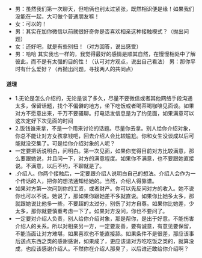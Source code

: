 
- 男：虽然我们第一次聊天，但咱俩也别太过紧张，既然相识便是缘！如果我们没能在一起，大可做个普通朋友嘛！
- 女：可以的！
- 男：其实在加你微信以前就很好奇你是否喜欢相亲这种接触模式？（抛出问题）
- 女：还好吧，就是有些别扭！（对方回答，说出感受）
- 男：哈哈 其实我也一样的，我觉得最好的感情是顺其自然，在慢慢相处中了解彼此，而不是有太强的目的性！（认可对方观点，说出自己看法）
男：那你平时有什么爱好？（再抛出问题，寻找两人的共同点）

#### 道理
- 1.无论是怎么介绍的，无论是谈了多久，尽量不要微信或者其他网络手段沟通太多，保留话题，找个不偏僻的地方，坐下吃饭或者喝茶喝咖啡见面谈。如果对方不愿意出来，千万不要骚聊。打电话发信息是为了约见面，如果满意可以这次定好下次见面的时间
- 2.饭钱谁来拿，不是一个用来讨论的话题。尽量你去拿。别人给你介绍对象，你总不能让对方女孩拿钱吧，回去介绍人会比较尴尬。你和女生没谈成以后可能就没交集了。可是给你介绍对象的人呢？
- 一定要把话说明白，问明白。第一次见面，如果你觉得目前对方比较满意，那么要跟她说，并且问一下，对方的满意程度。如果你不满意，也不要跟她直接说。不满意，以后不约，不聊就是了。
- .介绍人。你两个接触后，一定要跟介绍人说明白自己的想法。介绍人会作为一个传话的人，把你的想法通知给她的。当然，介绍人得靠谱。
- 如果对方第一次问到你的工资，或者财产。你可以先反问对方的收入。她不说你也可以不说。她说了，那如果你跟她差不多就直说。如果你比她多太多，那就跟她说比他多一些，不要超的太过分，别伤了对方自尊。如果你比她差，少太多，那你就要慎重考虑一下了。如果对方没问，你也不要问了。
- 一定要对介绍人负责，别人给你介绍对象，那是帮你，是出于好意。不能伤害介绍人的关系。所以对相亲另一方，一定要友善，要有诚意，有意见要保留，不能当面让对方难堪，如果喜欢也不能直接舔。如果条件不是很差，那应该事后送点东西之类的感谢感谢，如果成了，更应该请对方吃吃饭之类的，就算没成，也应该感谢介绍人。不然你在介绍人那臭了，以后谁还敢给你介绍啊？
